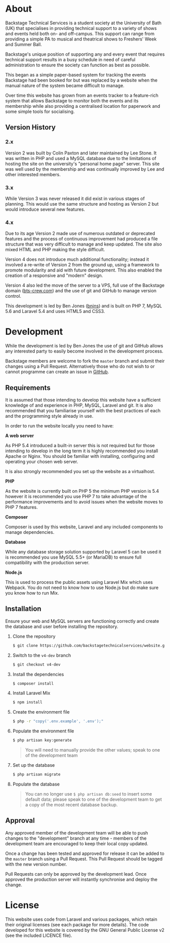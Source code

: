 # About
Backstage Technical Services is a student society at the University of Bath (UK) that specialises in providing technical support to a variety of shows and events held both on- and off-campus. This support can range from providing a simple PA to musical and theatrical shows to Freshers' Week and Summer Ball.

Backstage's unique position of supporting any and every event that requires technical support results in a busy schedule in need of careful administration to ensure the society can function as best as possible.

This began as a simple paper-based system for tracking the events Backstage had been booked for but was replaced by a website when the manual nature of the system became difficult to manage.

Over time this website has grown from an events tracker to a feature-rich system that allows Backstage to monitor both the events and its membership while also providing a centralised location for paperwork and some simple tools for socialising.

## Version History

### 2.x
Version 2 was built by Colin Paxton and later maintained by Lee Stone. It was written in PHP and used a MySQL database due to the limitations of hosting the site on the university's "personal home page" server. This site was well used by the membership and was continually improved by Lee and other interested members.

### 3.x
While Version 3 was never released it did exist in various stages of planning. This would use the same structure and hosting as Version 2 but would introduce several new features.

### 4.x
Due to its age Version 2 made use of numerous outdated or deprecated features and the process of continuous improvement had produced a file structure that was very difficult to manage and keep updated. The site also mixed HTML and PHP making the style difficult.

Version 4 does not introduce much additional functionality; instead it involved a re-write of Version 2 from the ground up, using a framework to promote modularity and aid with future development. This also enabled the creation of a responsive and "modern" design.

Version 4 also led the move of the server to a VPS, full use of the Backstage domain ([bts-crew.com](http://www.bts-crew.com)) and the use of git and GitHub to manage version control.

This development is led by Ben Jones ([bnjns](http://github.com/bnjns)) and is built on PHP 7, MySQL 5.6 and Laravel 5.4 and uses HTML5 and CSS3.

# Development
While the development is led by Ben Jones the use of git and GitHub allows any interested party to easily become involved in the development process.

Backstage members are welcome to fork the `master` branch and submit their changes using a Pull Request. Alternatively those who do not wish to or cannot programme can create an issue in [GitHub](http://github.com/backstagetechnicalservices/website/issues).

## Requirements
It is assumed that those intending to develop this website have a sufficient knowledge of and experience in PHP, MySQL, Laravel and git. It is also recommended that you familiarise yourself with the best practices of each and the programming style already in use.

In order to run the website locally you need to have:

**A web server**

As PHP 5.4 introduced a built-in server this is not required but for those intending to develop in the long term it is highly recommended you install Apache or Nginx. You should be familiar with installing, configuring and operating your chosen web server.

It is also strongly recommended you set up the website as a virtualhost.

**PHP**

As the website is currently built on PHP 5 the minimum PHP version is 5.4 however it is recommended you use PHP 7 to take advantage of the performance improvements and to avoid issues when the website moves to PHP 7 features.

**Composer**

Composer is used by this website, Laravel and any included components to manage dependencies.

**Database**

While any database storage solution supported by Laravel 5 can be used it is recommended you use MySQL 5.5+ (or MariaDB) to ensure full compatibility with the production server.

**Node.js**

This is used to process the public assets using Laravel Mix which uses Webpack. You do not need to know how to use Node.js but do make sure you know how to run Mix.

## Installation
Ensure your web and MySQL servers are functioning correctly and create the database and user before installing the repository.

1. Clone the repository

    ```sh
    $ git clone https://github.com/backstagetechnicalservices/website.git
    ```
2. Switch to the `v4-dev` branch

	```sh
	$ git checkout v4-dev
	```
3. Install the dependencies

    ```sh
    $ composer install
    ```
4. Install Laravel Mix

    ```sh
    $ npm install
    ```
5. Create the environment file

    ```sh
    $ php -r "copy('.env.example', '.env');"
    ```
6. Populate the environment file

    ```sh
    $ php artisan key:generate
    ```
    > You will need to manually provide the other values; speak to one of the development team

7. Set up the database

    ```sh
    $ php artisan migrate
    ```
8. Populate the database

    > You can no longer use `$ php artisan db:seed` to insert some default data; please speak to one of the development team to get a copy of the most recent database backup.
    
## Approval
Any approved member of the development team will be able to push changes to the "development" branch at any time - members of the development team are encouraged to keep their local copy updated.

Once a change has been tested and approved for release it can be added to the `master` branch using a Pull Request. This Pull Request should be tagged with the new version number.

Pull Requests can only be approved by the development lead. Once approved the production server will instantly synchronise and deploy the change.

# License
This website uses code from Laravel and various packages, which retain their original licenses (see each package for more details). The code developed for this website is covered by the GNU General Public License v2 (see the included LICENCE file).
